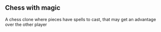 ## Chess with magic

A chess clone where pieces have spells to cast, that may get an advantage over the other player

